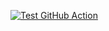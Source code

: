 [![Test GitHub Action](https://github.com/kanopo/analisi-dei-dati/actions/workflows/latex.yml/badge.svg)](https://github.com/kanopo/analisi-dei-dati/actions/workflows/latex.yml)
